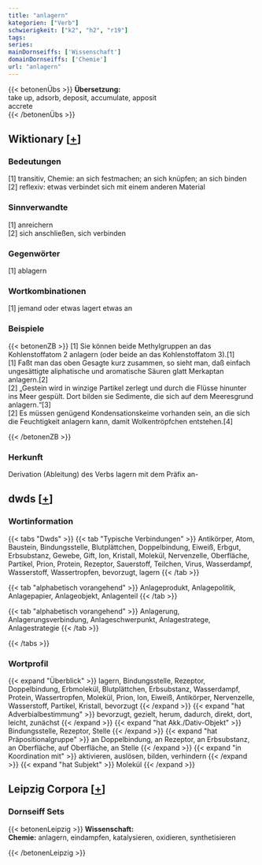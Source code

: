 ```yaml
---
title: "anlagern"
kategorien: ["Verb"]
schwierigkeit: ["k2", "h2", "r19"]
tags:
series:
mainDornseiffs: ['Wissenschaft']
domainDornseiffs: ['Chemie']
url: "anlagern"
---
```


{{< betonenÜbs >}}
**Übersetzung:**  
take up, adsorb, deposit, accumulate, apposit  
accrete  
{{< /betonenÜbs >}}

## Wiktionary [[+](https://de.wiktionary.org/wiki/anlagern)]

### Bedeutungen
[1] transitiv, Chemie: an sich festmachen; an sich knüpfen; an sich binden  
[2] reflexiv: etwas verbindet sich mit einem anderen Material  

### Sinnverwandte
[1] anreichern  
[2] sich anschließen, sich verbinden  

### Gegenwörter
[1] ablagern  

### Wortkombinationen
[1] jemand oder etwas lagert etwas an  

### Beispiele
{{< betonenZB >}}
[1] Sie können beide Methylgruppen an das Kohlenstoffatom 2 anlagern (oder beide an das Kohlenstoffatom 3).[1]  
[1] Faßt man das oben Gesagte kurz zusammen, so sieht man, daß einfach ungesättigte aliphatische und aromatische Säuren glatt Merkaptan anlagern.[2]  
[2] „Gestein wird in winzige Partikel zerlegt und durch die Flüsse hinunter ins Meer gespült. Dort bilden sie Sedimente, die sich auf dem Meeresgrund anlagern.“[3]  
[2] Es müssen genügend Kondensationskeime vorhanden sein, an die sich die Feuchtigkeit anlagern kann, damit Wolkentröpfchen entstehen.[4]  

{{< /betonenZB >}}
### Herkunft
Derivation (Ableitung) des Verbs lagern mit dem Präfix an-  



## dwds [[+](https://www.dwds.de/wb/anlagern)]

### Wortinformation
{{< tabs "Dwds" >}}
{{< tab "Typische Verbindungen" >}}
Antikörper, Atom, Baustein, Bindungsstelle, Blutplättchen, Doppelbindung, Eiweiß, Erbgut, Erbsubstanz, Gewebe, Gift, Ion, Kristall, Molekül, Nervenzelle, Oberfläche, Partikel, Prion, Protein, Rezeptor, Sauerstoff, Teilchen, Virus, Wasserdampf, Wasserstoff, Wassertropfen, bevorzugt, lagern
{{< /tab >}}

{{< tab "alphabetisch vorangehend" >}}
Anlageprodukt, Anlagepolitik, Anlagepapier, Anlageobjekt, Anlagenteil
{{< /tab >}}

{{< tab "alphabetisch vorangehend" >}}
Anlagerung, Anlagerungsverbindung, Anlageschwerpunkt, Anlagestratege, Anlagestrategie
{{< /tab >}}

{{< /tabs >}}

### Wortprofil
{{< expand "Überblick" >}} lagern, Bindungsstelle, Rezeptor, Doppelbindung, Erbmolekül, Blutplättchen, Erbsubstanz, Wasserdampf, Protein, Wassertropfen, Molekül, Prion, Ion, Eiweiß, Antikörper, Nervenzelle, Wasserstoff, Partikel, Kristall, bevorzugt {{< /expand >}}
{{< expand "hat Adverbialbestimmung" >}} bevorzugt, gezielt, herum, dadurch, direkt, dort, leicht, zunächst {{< /expand >}}
{{< expand "hat Akk./Dativ-Objekt" >}} Bindungsstelle, Rezeptor, Stelle {{< /expand >}}
{{< expand "hat Präpositionalgruppe" >}} an Doppelbindung, an Rezeptor, an Erbsubstanz, an Oberfläche, auf Oberfläche, an Stelle {{< /expand >}}
{{< expand "in Koordination mit" >}} aktivieren, auslösen, bilden, verhindern {{< /expand >}}
{{< expand "hat Subjekt" >}} Molekül {{< /expand >}}

## Leipzig Corpora [[+](https://corpora.uni-leipzig.de/en/res?word=anlagern&corpusId=deu_newscrawl-public_2018)]

### Dornseiff Sets
{{< betonenLeipzig >}}
**Wissenschaft:**  
**Chemie:** anlagern, eindampfen, katalysieren, oxidieren, synthetisieren  

{{< /betonenLeipzig >}}
